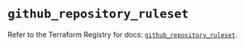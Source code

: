 # `github_repository_ruleset`

Refer to the Terraform Registry for docs: [`github_repository_ruleset`](https://registry.terraform.io/providers/integrations/github/6.2.2/docs/resources/repository_ruleset).
